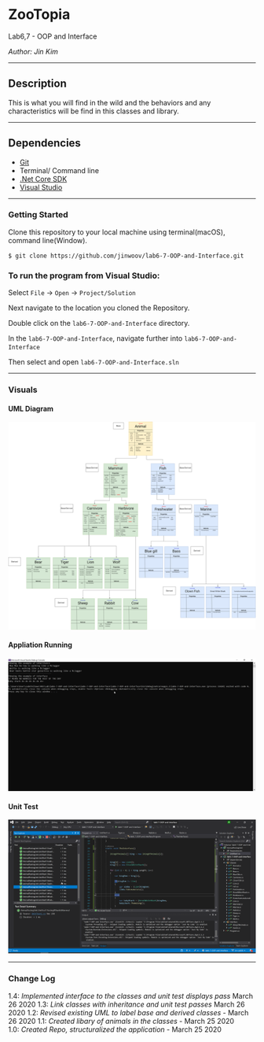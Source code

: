 # ZooTopia

Lab6,7 - OOP and Interface

*Author: Jin Kim*

----

## Description

This is what you will find in the wild and the behaviors and any characteristics will be find in this classes and library.

---
## Dependencies

- [Git](https://git-scm.com/)
- Terminal/ Command line
- [.Net Core SDK](https://dotnet.microsoft.com/download)
- [Visual Studio](https://docs.microsoft.com/en-us/visualstudio/releases/2019/release-notes)

---
### Getting Started
Clone this repository to your local machine using terminal(macOS), command line(Window).

```
$ git clone https://github.com/jinwoov/lab6-7-OOP-and-Interface.git
```

### To run the program from Visual Studio:
Select ```File``` -> ```Open``` -> ```Project/Solution```

Next navigate to the location you cloned the Repository.

Double click on the ```lab6-7-OOP-and-Interface``` directory.

In the `lab6-7-OOP-and-Interface`, navigate further into `lab6-7-OOP-and-Interface`

Then select and open ```lab6-7-OOP-and-Interface.sln```

---
### Visuals

#### UML Diagram
![UML Diagram](./assets/images/NewZootopia.png)

#### Appliation Running
![Application](./assets/images/Appliation-running.png)

#### Unit Test
![Unit testing pass](./assets/images/unit-testing.png)

---

### Change Log
1.4: *Implemented interface to the classes and unit test displays pass* March 26 2020
1.3: *Link classes with inheritance and unit test passes* March 26 2020
1.2: *Revised existing UML to label base and derived classes* - March 26 2020
1.1: *Created libary of animals in the classes* - March 25 2020  
1.0: *Created Repo, structuralized the application* - March 25 2020  